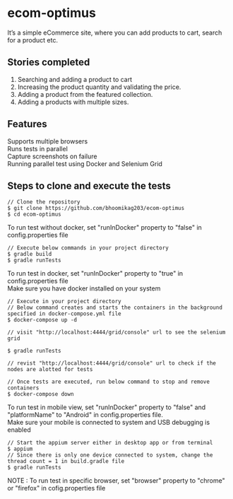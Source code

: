 # ecom-optimus
It’s a simple eCommerce site, where you can add products to cart, search for a product etc.

## Stories completed
1. Searching and adding a product to cart
2. Increasing the product quantity and validating the price.
3. Adding a product from the featured collection.
4. Adding a products with multiple sizes.

## Features
Supports multiple browsers<br/>
Runs tests in parallel<br/>
Capture screenshots on failure<br/>
Running parallel test using Docker and Selenium Grid

## Steps to clone and execute the tests
```$xslt
// Clone the repository
$ git clone https://github.com/bhoomikag203/ecom-optimus
$ cd ecom-optimus
```

To run test without docker, set "runInDocker" property to "false" in config.properties file
```$xslt
// Execute below commands in your project directory
$ gradle build
$ gradle runTests
```
To run test in docker, set "runInDocker" property to "true" in config.properties file<br>
Make sure you have docker installed on your system
```$xslt
// Execute in your project directory
// Below command creates and starts the containers in the background specified in docker-compose.yml file
$ docker-compose up -d

// visit "http://localhost:4444/grid/console" url to see the selenium grid

$ gradle runTests

// revist "http://localhost:4444/grid/console" url to check if the nodes are alotted for tests

// Once tests are executed, run below command to stop and remove containers
$ docker-compose down
```

To run test in mobile view, set "runInDocker" property to "false" and "platformName" to "Android" in config.properties file.<br>
Make sure your mobile is connected to system and USB debugging is enabled<br>
```$xslt
// Start the appium server either in desktop app or from terminal
$ appium
// Since there is only one device connected to system, change the thread count = 1 in build.gradle file
$ gradle runTests
```

NOTE : To run test in specific browser, set "browser" property to "chrome" or "firefox" in cofig.properties file